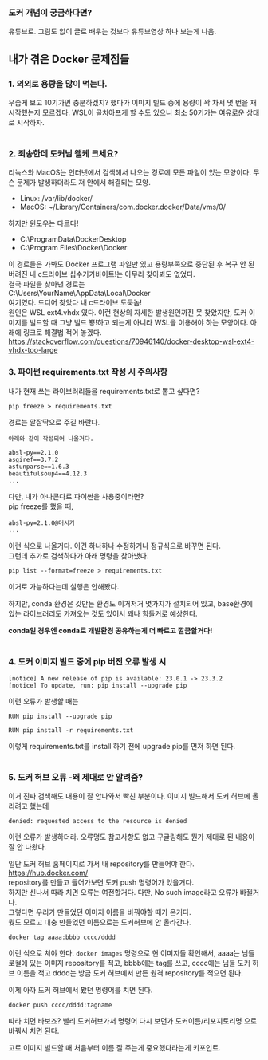 ### 도커 개념이 궁금하다면?
유튜브로. 그림도 없이 글로 배우는 것보다 유튜브영상 하나 보는게 나음.


## 내가 겪은 Docker 문제점들

### 1. 의외로 용량을 많이 먹는다.
우습게 보고 10기가면 충분하겠지? 했다가 이미지 빌드 중에 용량이 꽉 차서 몇 번을 재시작했는지 모르겠다. WSL이 골치아프게 할 수도 있으니 최소 50기가는 여유로운 상태로 시작하자.   
&nbsp;

### 2. 죄송한데 도커님 왤케 크세요?
리눅스와 MacOS는 인터넷에서 검색해서 나오는 경로에 모든 파일이 있는 모양이다. 무슨 문제가 발생하더라도 저 안에서 해결되는 모양.
- Linux:  /var/lib/docker/
- MacOS: ~/Library/Containers/com.docker.docker/Data/vms/0/

하지만 윈도우는 다르다!
- C:\ProgramData\DockerDesktop
- C:\Program Files\Docker\Docker  

이 경로들은 가봐도 Docker 프로그램 파일만 있고 용량부족으로 중단된 후 복구 안 된 버려진 내 c드라이브 십수기가바이트!는 아무리 찾아봐도 없었다.  
결국 파일을 찾아낸 경로는  
C:\Users\YourName\AppData\Local\Docker  
여기였다. 드디어 찾았다 내 c드라이브 도둑놈!  
원인은 WSL ext4.vhdx 였다. 이런 현상의 자세한 발생원인까진 못 찾았지만, 도커 이미지를 빌드할 때 그냥 빌드 뿅!하고 되는게 아니라 WSL을 이용해야 하는 모양이다. 아래에 링크로 해결법 적어 놓겠다.  
https://stackoverflow.com/questions/70946140/docker-desktop-wsl-ext4-vhdx-too-large
&nbsp;

### 3. 파이썬 requirements.txt 작성 시 주의사항
내가 현재 쓰는 라이브러리들을 requirements.txt로 뽑고 싶다면?
```
pip freeze > requirements.txt
```
경로는 알잘딱으로 주길 바란다.  
```
아래와 같이 작성되어 나올거다.

absl-py==2.1.0
asgiref==3.7.2
astunparse==1.6.3
beautifulsoup4==4.12.3
...
```

다만, 내가 아나콘다로 파이썬을 사용중이라면?  
pip freeze를 했을 때, 
```
absl-py=2.1.0@머시기
...
```
이런 식으로 나올거다. 이건 하나하나 수정하거나 정규식으로 바꾸면 된다.  
그런데 추가로 검색하다가 아래 명령을 찾아냈다.
```
pip list --format=freeze > requirements.txt
```
이거로 가능하다는데 실행은 안해봤다.

하지만, conda 환경은 갓만든 환경도 이거저거 몇가지가 설치되어 있고, base환경에 있는 라이브러리도 가져오는 것도 있어서 꽤나 힘들거로 예상한다.

**conda일 경우엔 conda로 개발환경 공유하는게 더 빠르고 깔끔할거다!**  
&nbsp;

### 4. 도커 이미지 빌드 중에 pip 버전 오류 발생 시
```
[notice] A new release of pip is available: 23.0.1 -> 23.3.2
[notice] To update, run: pip install --upgrade pip
```
이런 오류가 발생할 때는
```
RUN pip install --upgrade pip

RUN pip install -r requirements.txt
``` 
이렇게 requirements.txt를 install 하기 전에 upgrade pip를 먼저 하면 된다.  
&nbsp;

### 5. 도커 허브 오류 -왜 제대로 안 알려줌?
이거 진짜 검색해도 내용이 잘 안나와서 빡친 부분이다.
이미지 빌드해서 도커 허브에 올리려고 했는데
```
denied: requested access to the resource is denied
```
이런 오류가 발생하더라. 오류명도 참고사항도 없고 구글링해도 뭔가 제대로 된 내용이 잘 안 나왔다.

일단 도커 허브 홈페이지로 가서 내 repository를 만들어야 한다.  
https://hub.docker.com/  
repository를 만들고 들어가보면 도커 push 명령어가 있을거다.  
하지만 신나서 따라 치면 오류는 여전할거다. 다만, No such image라고 오류가 바뀔거다.  
그렇다면 우리가 만들었던 이미지 이름을 바꿔야할 때가 온거다.  
뭣도 모르고 대충 만들었던 이름으로는 도커허브에 안 올라간다.
```
docker tag aaaa:bbbb cccc/dddd
```
이런 식으로 쳐야 한다. `docker images` 명령으로 현 이미지들 확인해서, aaaa는 님들 로컬에 있는 이미지 repository를 적고, bbbb에는 tag를 쓰고, cccc에는 님들 도커 허브 이름을 적고 dddd는 방금 도커 허브에서 만든 원격 repository를 적으면 된다.

이제 아까 도커 허브에서 봤던 명령어를 치면 된다.
```
docker push cccc/dddd:tagname
```
따라 치면 바보죠? 빨리 도커허브가서 명령어 다시 보던가 도커이름/리포지토리명 으로 바꿔서 치면 된다.  

고로 이미지 빌드할 때 처음부터 이름 잘 주는게 중요했다라는게 키포인트.




